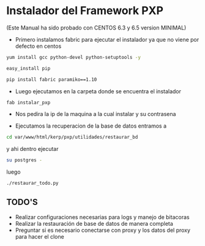 Instalador del Framework PXP
===============================

(Este Manual ha sido probado con CENTOS 6.3 y 6.5 version MINIMAL) 

* Primero instalamos fabric para ejecutar el instalador ya que no viene por defecto en centos

```sh
yum install gcc python-devel python-setuptools -y
```

```sh
easy_install pip
```

```sh
pip install fabric paramiko==1.10
```


* Luego ejecutamos en la carpeta donde se encuentra el instalador

```sh 
fab instalar_pxp
```

* Nos pedira la ip de la maquina a la cual instalar y su contrasena

* Ejecutamos la recuperacion de la base de datos entramos a 

```sh 
cd var/www/html/kerp/pxp/utilidades/restaurar_bd
```

y ahi dentro ejecutar 

```sh 
su postgres -
```

luego

```sh
./restaurar_todo.py
```

TODO'S
-------

* Realizar configuraciones necesarias para logs y manejo de bitacoras
* Realizar la restauración de base de datos de manera completa
* Preguntar si es necesario conectarse con proxy y los datos del proxy para hacer el clone
